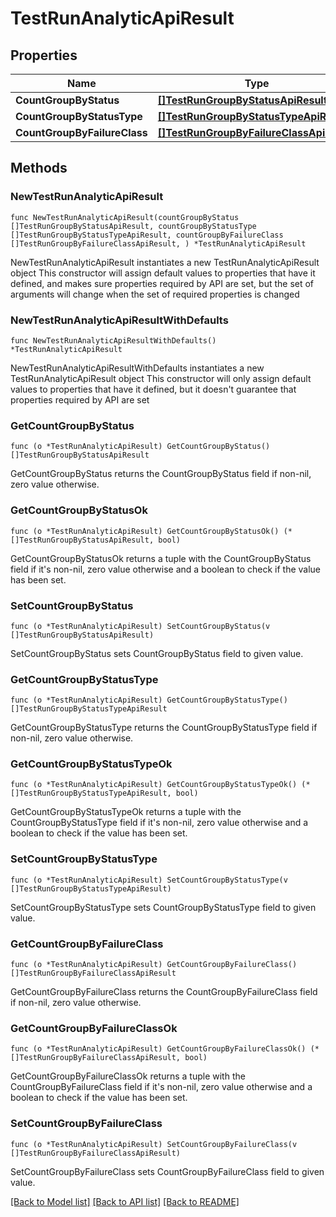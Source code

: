 # TestRunAnalyticApiResult

## Properties

Name | Type | Description | Notes
------------ | ------------- | ------------- | -------------
**CountGroupByStatus** | [**[]TestRunGroupByStatusApiResult**](TestRunGroupByStatusApiResult.md) |  | 
**CountGroupByStatusType** | [**[]TestRunGroupByStatusTypeApiResult**](TestRunGroupByStatusTypeApiResult.md) |  | 
**CountGroupByFailureClass** | [**[]TestRunGroupByFailureClassApiResult**](TestRunGroupByFailureClassApiResult.md) |  | 

## Methods

### NewTestRunAnalyticApiResult

`func NewTestRunAnalyticApiResult(countGroupByStatus []TestRunGroupByStatusApiResult, countGroupByStatusType []TestRunGroupByStatusTypeApiResult, countGroupByFailureClass []TestRunGroupByFailureClassApiResult, ) *TestRunAnalyticApiResult`

NewTestRunAnalyticApiResult instantiates a new TestRunAnalyticApiResult object
This constructor will assign default values to properties that have it defined,
and makes sure properties required by API are set, but the set of arguments
will change when the set of required properties is changed

### NewTestRunAnalyticApiResultWithDefaults

`func NewTestRunAnalyticApiResultWithDefaults() *TestRunAnalyticApiResult`

NewTestRunAnalyticApiResultWithDefaults instantiates a new TestRunAnalyticApiResult object
This constructor will only assign default values to properties that have it defined,
but it doesn't guarantee that properties required by API are set

### GetCountGroupByStatus

`func (o *TestRunAnalyticApiResult) GetCountGroupByStatus() []TestRunGroupByStatusApiResult`

GetCountGroupByStatus returns the CountGroupByStatus field if non-nil, zero value otherwise.

### GetCountGroupByStatusOk

`func (o *TestRunAnalyticApiResult) GetCountGroupByStatusOk() (*[]TestRunGroupByStatusApiResult, bool)`

GetCountGroupByStatusOk returns a tuple with the CountGroupByStatus field if it's non-nil, zero value otherwise
and a boolean to check if the value has been set.

### SetCountGroupByStatus

`func (o *TestRunAnalyticApiResult) SetCountGroupByStatus(v []TestRunGroupByStatusApiResult)`

SetCountGroupByStatus sets CountGroupByStatus field to given value.


### GetCountGroupByStatusType

`func (o *TestRunAnalyticApiResult) GetCountGroupByStatusType() []TestRunGroupByStatusTypeApiResult`

GetCountGroupByStatusType returns the CountGroupByStatusType field if non-nil, zero value otherwise.

### GetCountGroupByStatusTypeOk

`func (o *TestRunAnalyticApiResult) GetCountGroupByStatusTypeOk() (*[]TestRunGroupByStatusTypeApiResult, bool)`

GetCountGroupByStatusTypeOk returns a tuple with the CountGroupByStatusType field if it's non-nil, zero value otherwise
and a boolean to check if the value has been set.

### SetCountGroupByStatusType

`func (o *TestRunAnalyticApiResult) SetCountGroupByStatusType(v []TestRunGroupByStatusTypeApiResult)`

SetCountGroupByStatusType sets CountGroupByStatusType field to given value.


### GetCountGroupByFailureClass

`func (o *TestRunAnalyticApiResult) GetCountGroupByFailureClass() []TestRunGroupByFailureClassApiResult`

GetCountGroupByFailureClass returns the CountGroupByFailureClass field if non-nil, zero value otherwise.

### GetCountGroupByFailureClassOk

`func (o *TestRunAnalyticApiResult) GetCountGroupByFailureClassOk() (*[]TestRunGroupByFailureClassApiResult, bool)`

GetCountGroupByFailureClassOk returns a tuple with the CountGroupByFailureClass field if it's non-nil, zero value otherwise
and a boolean to check if the value has been set.

### SetCountGroupByFailureClass

`func (o *TestRunAnalyticApiResult) SetCountGroupByFailureClass(v []TestRunGroupByFailureClassApiResult)`

SetCountGroupByFailureClass sets CountGroupByFailureClass field to given value.



[[Back to Model list]](../README.md#documentation-for-models) [[Back to API list]](../README.md#documentation-for-api-endpoints) [[Back to README]](../README.md)


